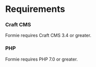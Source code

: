 # Requirements

### Craft CMS
Formie requires Craft CMS 3.4 or greater.

### PHP
Formie  requires PHP 7.0 or greater.
